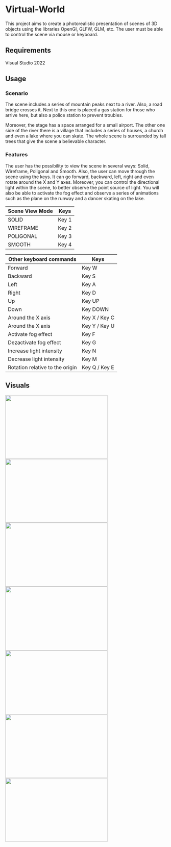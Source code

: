 # Virtual-World
This project aims to create a photorealistic presentation of scenes of 3D objects using the libraries OpenGl, GLFW, GLM, etc. The user must be able to control the scene via mouse or keyboard.

## Requirements
Visual Studio 2022

## Usage

### Scenario
The scene includes a series of mountain peaks next to a river. Also, a road bridge crosses it. Next to this one is placed a gas station for those who arrive here, but also a police station to prevent troubles. 

Moreover, the stage has a space arranged for a small airport. The other one side of the river there is a village that includes a series of houses, a church and even a lake where you can skate. The whole scene is surrounded by tall trees that give the scene a believable character.

### Features
The user has the possibility to view the scene in several ways: Solid, Wireframe, Poligonal and Smooth.
Also, the user can move through the scene using the keys. It can go forward, backward, left, right and even rotate around the X and Y axes. Moreover, you can control the directional light within the scene, to better observe the point source of light. You will also be able to activate the fog effect and observe a series of animations such as the plane on the runway and a dancer skating on the lake.

| Scene View Mode                 |         Keys      |
| ------------------------------- | ----------------- |
| SOLID                           |  Key 1            |
| WIREFRAME                       |  Key 2            |
| POLIGONAL                       |  Key 3            |
| SMOOTH                          |  Key 4            |

| Other keyboard commands         |        Keys       |
| ------------------------------- | ----------------- |
| Forward                         | Key W             |
| Backward                        | Key S             |
| Left                            | Key A             |   
| Right                           | Key D             |
| Up                              | Key UP            |
| Down                            | Key DOWN          |
| Around the X axis               | Key X / Key C     |  
| Around the X axis               | Key Y / Key U     |
| Activate fog effect             | Key F             |
| Dezactivate fog effect          | Key G             |
| Increase light intensity        | Key N             |
| Decrease light intensity        | Key M             |
| Rotation relative to the origin | Key Q / Key E     |

## Visuals 
<div allign="center">
    <img src="https://user-images.githubusercontent.com/93877610/230021011-f7b2abab-0950-4b6d-8e21-dd2653a096e6.png" width="320" height="200">
    <img src="https://user-images.githubusercontent.com/93877610/230021180-2ba263c7-b201-405e-92a8-2b8f93e070db.png" width="320" height="200">
    <img src="https://user-images.githubusercontent.com/93877610/230021162-587a9b69-e740-45f5-b045-047039097f44.png" width="320" height="200">
    <img src="https://user-images.githubusercontent.com/93877610/230021389-c668b7d2-fe88-401b-9b54-b57142116ee3.png" width="320" height="200">
    <img src="https://user-images.githubusercontent.com/93877610/230021404-36f765dc-3cc7-416e-b412-f3d6b3f91567.png" width="320" height="200">
    <img src="https://user-images.githubusercontent.com/93877610/230021416-ccf7d35e-6623-44ae-9d05-24d60bc785ac.png" width="320" height="200">
    <img src="https://user-images.githubusercontent.com/93877610/230021429-ee49d554-e48a-4907-9b9e-ea26ea9a081f.png" width="320" height="200">
</div>
